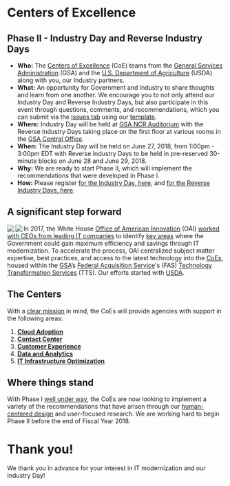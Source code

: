 # Centers of Excellence

## Phase II - Industry Day and Reverse Industry Days
* **Who:** The [Centers of Excellence](https://coe.gsa.gov/) (CoE) teams from the [General Services Administration](https://www.gsa.gov/) (GSA) and the [U.S. Department of Agriculture](https://www.usda.gov/) (USDA) along with you, our Industry partners.
* **What:** An opportunity for Government and Industry to share thoughts and learn from one another. We encourage you to not only attend our Industry Day and Reverse Industry Days, but also participate in this event through questions, comments, and recommendations, which you can submit via the [Issues tab](https://github.com/oghaffari/coe-industry-day/issues) using our [template](ISSUE_TEMPLATE.md).
* **Where:** Industry Day will be held at [GSA NCR Auditorium](https://goo.gl/maps/5xuEZmuzcMA2) with the Reverse Industry Days taking place on the first floor at various rooms in the [GSA Central Office](https://goo.gl/maps/TvCrGn41Vgm).
* **When:** The Industry Day will be held on June 27, 2018, from 1:00pm - 3:00pm EDT with Reverse Industry Days to be held in pre-reserved 30-minute blocks on June 28 and June 29, 2018.
* **Why:** We are ready to start Phase II, which will implement the recommendations that were developed in Phase I.
* **How:** Please register [for the Industry Day, here](https://goo.gl/forms/X65KAHS86gyeEM0S2), and [for the Reverse Industry Days, here](URL).

## A significant step forward
<img align="left" src="https://github.com/oghaffari/coe-industry-day/blob/master/assets/GSA-logo.png"><img align="left" src="https://github.com/oghaffari/coe-industry-day/blob/master/assets/USDA-logo.png">In 2017, the White House [Office of American Innovation](https://www.whitehouse.gov/briefings-statements/president-donald-j-trump-announces-white-house-office-american-innovation-oai/?utm_source=link) (OAI) [worked with CEOs from leading IT companies](https://www.whitehouse.gov/articles/american-technology-council-summit-modernize-government-services/) to identify [key areas](https://www.whitehouse.gov/wp-content/uploads/2018/03/Administration-2017-ST-Highlights.pdf) where the Government could gain maximum efficiency and savings through IT modernization. To accelerate the process, OAI centralized subject matter expertise, best practices, and access to the latest technology into the [CoEs](https://coe.gsa.gov/), housed within the [GSA](https://www.gsa.gov/)’s [Federal Acquisition Service](https://www.gsa.gov/about-us/organization/federal-acquisition-service)'s (FAS) [Technology Transformation Services](https://www.gsa.gov/about-us/organization/federal-acquisition-service/technology-transformation-services) (TTS). Our efforts started with [USDA](https://www.usda.gov/).

## The Centers
With a [clear mission](https://coe.gsa.gov/mission/) in mind, the CoEs will provide agencies with support in the following areas:

1. **[Cloud Adoption](https://coe.gsa.gov/centers-of-excellence/cloud-adoption/)**
2. **[Contact Center](https://coe.gsa.gov/centers-of-excellence/contact-center/)**
3. **[Customer Experience](https://coe.gsa.gov/centers-of-excellence/customer-experience/)**
4. **[Data and Analytics](https://coe.gsa.gov/centers-of-excellence/data-analytics/)**
5. **[IT Infrastructure Optimization](https://coe.gsa.gov/centers-of-excellence/it-infrastructure/)**

## Where things stand
With Phase I [well under way](https://coe.gsa.gov/updates/), the CoEs are now looking to implement a variety of the recommendations that have arisen through our [human-centered design](https://www.gsa.gov/cdnstatic/HCD-Discovery-Guide-Interagency-v12-1.pdf) and user-focused research. We are working hard to begin Phase II before the end of Fiscal Year 2018.

# Thank you!
We thank you in advance for your interest in IT modernization and our Industry Day!
